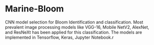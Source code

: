 # Marine-Bloom
CNN model selection for Bloom Identification and classification. Most prevalent image processing models like VGG-16, Mobile NetV2, AlexNet, and ResNeXt has been applied for this classification. The models are implemented in Tensorflow, Keras, Jupyter Notebook.r 
